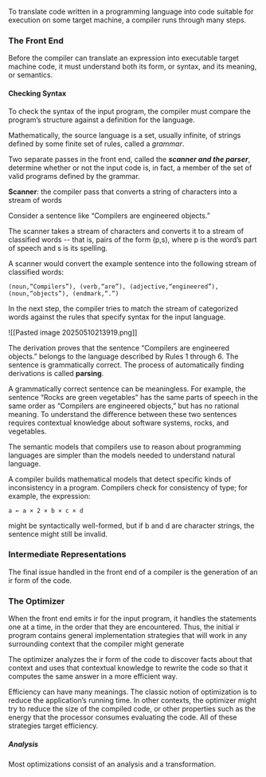 To translate code written in a programming language into code suitable for execution on some target machine, a compiler runs through many steps.

### The Front End

Before the compiler can translate an expression into executable target machine code, it must understand both its form, or syntax, and its meaning, or semantics.

#### Checking Syntax
To check the syntax of the input program, the compiler must compare the program’s structure against a definition for the language.

Mathematically, the source language is a set, usually infinite, of strings defined by some finite set of rules, called a *grammar*.

Two separate passes in the front end, called the ***scanner and the parser***, determine whether or not the input code is, in fact, a member of the set of valid programs defined by the grammar.

**Scanner**: the compiler pass that converts a string of characters into a stream of words

Consider a sentence like “Compilers are engineered objects.” 

The scanner takes a stream of characters and converts it to a stream of classified words -- that is, pairs of the form (p,s), where p is the word’s part of speech and s is its spelling.

A scanner would convert the example sentence into the following stream of classified words:
```
(noun,“Compilers”), (verb,“are”), (adjective,“engineered”), (noun,“objects”), (endmark,“.”)
```

In the next step, the compiler tries to match the stream of categorized words against the rules that specify syntax for the input language.

![[Pasted image 20250510213919.png]]

The derivation proves that the sentence “Compilers are engineered objects.” belongs to the language described by Rules 1 through 6. The sentence is grammatically correct. The process of automatically finding derivations is called **parsing**.

A grammatically correct sentence can be meaningless. For example, the sentence “Rocks are green vegetables” has the same parts of speech in the same order as “Compilers are engineered objects,” but has no rational meaning. To understand the difference between these two sentences requires contextual knowledge about software systems, rocks, and vegetables.

The semantic models that compilers use to reason about programming languages are simpler than the models needed to understand natural language.

A compiler builds mathematical models that detect specific kinds of inconsistency in a program. Compilers check for consistency of type; for example, the expression:
```
a ← a × 2 × b × c × d
```
might be syntactically well-formed, but if b and d are character strings, the sentence might still be invalid.

### Intermediate Representations

The final issue handled in the front end of a compiler is the generation of an ir form of the code.

### The Optimizer

When the front end emits ir for the input program, it handles the statements one at a time, in the order that they are encountered. Thus, the initial ir program contains general implementation strategies that will work in any surrounding context that the compiler might generate

The optimizer analyzes the ir form of the code to discover facts about that context and uses that contextual knowledge to rewrite the code so that it computes the same answer in a more efficient way.

Efficiency can have many meanings. The classic notion of optimization is to reduce the application’s running time. In other contexts, the optimizer might try to reduce the size of the compiled code, or other properties such as the energy that the processor consumes evaluating the code. All of these strategies target efficiency.

##### Analysis
Most optimizations consist of an analysis and a transformation. 